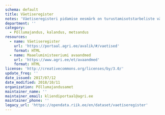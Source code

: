 ```yaml
---
schema: default
title: Väetiseregister
notes: 'Väetiseregisteri pidamise eesmärk on turustamisotstarbeliste väetiste ning väetiste käitlejate ja nende tegevusvaldkondade kohta andmete kogumine ja süstematiseerimine, et võimaldada ettevõtjate ja nende majandustegevuse üle arvestuse pidamist ning järelevalve teostamist. Registri vastutav töötleja on Maaeluministeerium ja volitatud töötleja on Põllumajandusamet.'
department: ''
category:
  - Põllumajandus, kalandus, metsandus
resources:
  - name: Väetiseregister
    url: 'https://portaal.agri.ee/avalik/#/vaetised'
    format: HTML
  - name: Maaeluministeeriumi avaandmed
    url: 'https://www.agri.ee/et/avaandmed'
    format: HTML
license: 'http://creativecommons.org/licenses/by/3.0/'
update_freq: ''
date_issued: 2017/07/12
date_modified: 2018/10/11
organization: Põllumajandusamet
maintainer_name: ''
maintainer_email: kliendiportaal@agri.ee
maintainer_phone: ''
legacy_url: 'https://opendata.riik.ee/en/dataset/vaetiseregister'
---
```

